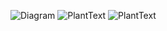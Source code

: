![Diagram](http://www.plantuml.com/plantuml/png/encoded-diagram-text)
![PlantText](https://www.planttext.com/api/plantuml/png/X9DBJiGm38RtFONLLK5qmRP2Q627D1mYeLQ9o0CvwQ0HucGiE19Nm6cICkeGaKqJ_x7zENQ_FxzsFWWAiz7DanRUmrv94dI4zmPuzM25mG5y86MdR1BZIEZznYgTUs7RNlbmSy_xssmtQ2HIKHwNKz8WHefNk-WxGDnUP8NGk0DMnObZ8QLWNSemG3gMInhjDlWLRAz-DBdiAAyr1nNqMT5pU7QqCIelxPdfxY2K5Z96uDGwuqX7vDwwtnB2J7RXEw58M2j7edqO1r0srFkHGkDIxNa7IkhgMwuWf-AAbEP12RjIeNdLxeZuBvTEepIKcSePZR1YghMMKp9-fR4CLSQplMx1zJsqb-tY_wUG_9hygXMNM5gKeiAVmhhZyOb_1QyV0000__y30000)
![PlantText](https://www.planttext.com/api/plantuml/png/L95D3i8W44Rtd8AbBdg1BanjNAeB6m-0xGI9BIG3ZMcC9tFXaRo2_BH0k-9zRnWO-ljyAsqOcd7eINdLW2Lbche5AO_YXWm5apwBH0X2QvZaFSpXT6AISHX0ccRI1WRw8jH-cwFYGcxzRhSAuGMui4NeymM2gXMYUj9QgOUtWHqkMys8Cld0oU-xZfuXQs03owdW03qOI3vmyWqmRE_91_R-JOXx5beKktcQY768c6GNpwhYPMEMzIVnWRCZrbaspLfaOwn5rhy2sRc__0S00F__0m00)
